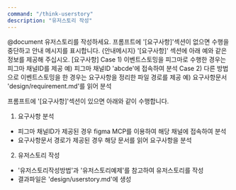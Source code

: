 ```yaml
---
command: "/think-userstory"
description: "유저스토리 작성"
---
```


@document
유저스토리를 작성하세요.
프롬프트에 '[요구사항]'섹션이 없으면 수행을 중단하고 안내 메시지를 표시합니다.
{안내메시지}
'[요구사항]' 섹션에 아래 예와 같은 정보를 제공해 주십시오.
[요구사항]
Case 1) 이벤트스토밍을 피그마로 수행한 경우는 피그마 채널ID를 제공
예) 피그마 채널ID 'abcde'에 접속하여 분석
Case 2) 다른 방법으로 이벤트스토밍을 한 경우는 요구사항을 정리한 파일 경로를 제공
예) 요구사항문서 'design/requirement.md'를 읽어 분석

프롬프트에 '[요구사항]'섹션이 있으면 아래와 같이 수행합니다.
1. 요구사항 분석
- 피그마 채널ID가 제공된 경우 figma MCP를 이용하여 해당 채널에 접속하여 분석
- 요구사항문서 경로가 제공된 경우 해당 문서를 읽어 요구사항을 분석
2. 유저스토리 작성
- '유저스토리작성방법'과 '유저스토리예제'를 참고하여 유저스토리를 작성
- 결과파일은 'design/userstory.md'에 생성